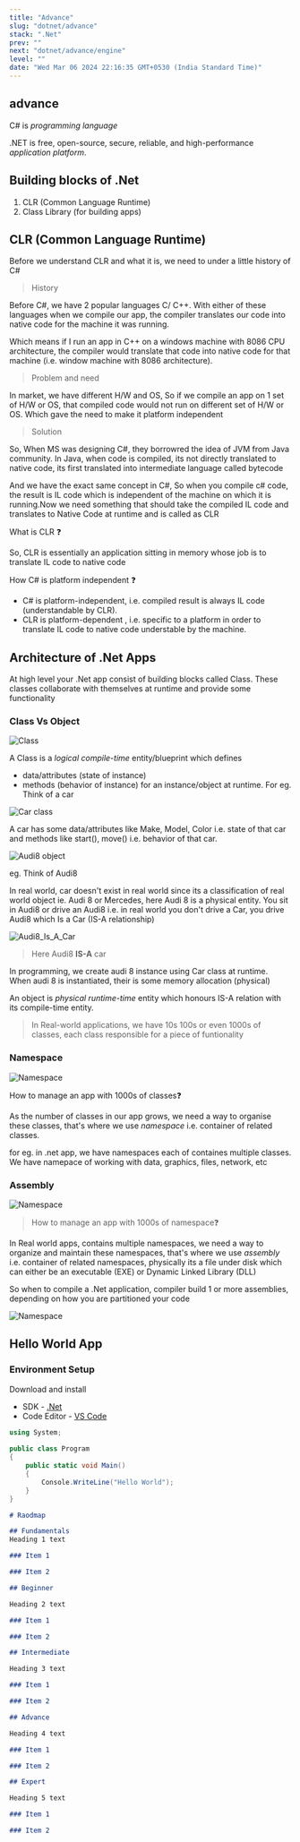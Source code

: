 ```yaml
---
title: "Advance"
slug: "dotnet/advance"
stack: ".Net"
prev: ""
next: "dotnet/advance/engine"
level: ""
date: "Wed Mar 06 2024 22:16:35 GMT+0530 (India Standard Time)"
---
```


## advance 

C# is *programming language*

.NET is free, open-source, secure, reliable, and high-performance *application platform*.

## Building blocks of .Net

1. CLR (Common Language Runtime)
2. Class Library (for building apps) 

## CLR (Common Language Runtime)

Before we understand CLR and what it is, we need to under a little history of C#

> History

Before C#, we have 2 popular languages  C/ C++. With either of these languages when we compile our app, the compiler translates our code into native code for the machine it was running.

Which means if I run an app in C++ on a windows machine with 8086 CPU architecture, the compiler would translate that code into native code for that machine (i.e. window machine with 8086 architecture). 

> Problem and need

In market, we have different H/W and OS, So if we compile an app on 1 set of H/W or OS, that compiled code would not run on different set of H/W or OS. Which gave the need to make it platform independent

> Solution

So, When MS was designing C#, they borrowred the idea of JVM from Java community. In Java, when code is compiled, its not directly translated to native code, its first translated into intermediate language called bytecode

And we have the exact same concept in C#, So when you compile c# code, the result is IL code which is independent of the machine on which it is running.Now we need something that should take the compiled IL code and translates to Native Code at runtime and is called as CLR

What is CLR ❓

So, CLR is essentially an application sitting in memory whose job is to translate IL code to native code

How C# is platform independent ❓

- C# is platform-independent, i.e.  compiled result is always IL code (understandable by CLR).
- CLR is platform-dependent , i.e. specific to a platform in order to translate IL code to native code understable by the machine.

## Architecture of .Net Apps

At high level your .Net app consist of building blocks called Class. These classes collaborate with themselves at runtime and provide some functionality

### Class Vs Object

![Class](https://www.plantuml.com/plantuml/png/SoWkIImgAStDuKhEIImkLd06aTLS2WgwAOabYLmAyV50jdPkQab6Veg69bSjbqDgNWfGEG00)


A Class is a *logical compile-time* entity/blueprint which defines 
- data/attributes (state of instance)
- methods (behavior of instance) for an instance/object at runtime. For eg. Think of a car

![Car class](https://www.plantuml.com/plantuml/png/SoWkIImgAStDuKhEIImkLd1EBAhcKb3GpKtCJWNJ-IcfEI16SdvEVX6NGdmyaACDrgIX2MBcvfUb0bcrN0wfUIb0Sm00)

A car has some data/attributes like Make, Model, Color i.e. state of that car and methods like start(), move() i.e. behavior of that car.

![Audi8 object](https://www.plantuml.com/plantuml/png/SoWkIImgAStDuKhEIImkLd0iJScqgEPIKD3DJSnE1TFvAQav84PoVav-4PT2V3oGemtMfg49OkRcbwL2MQN5cSb0PYsNGsfU2j1G0000)

eg. Think of Audi8

In real world, car doesn't exist in real world since its a classification of real world object ie. Audi 8 or Mercedes, here Audi 8 is a physical entity. 
You sit in Audi8 or drive an Audi8 i.e. in real world you don't drive a Car, you drive Audi8 which Is a Car (IS-A relationship) 

![Audi8_Is_A_Car](http://www.plantuml.com/plantuml/png/FO-_3W8X38VtFaL7ZU5cOnpkukHZ460WWaqek9oykvLmdVed_NqVh5njgIqdSCaouyEM7T1a-mh_GZuagOuI5J06y3BkJsVfCds2D7qcj-RZLRAxNDJe-cJeE5awArDNojRDuK2nDOvkwEI9UFykon3Y3PziDbZ3syilVW00)

> Here Audi8 **IS-A** car

In programming, we create audi 8 instance using Car class at runtime. When audi 8 is instantiated, their is some memory allocation (physical)

An object is *physical runtime-time* entity which honours IS-A relation with its compile-time entity.


> In Real-world applications, we have 10s 100s or even 1000s of classes, each class responsible for a piece of funtionality

### Namespace

![Namespace](https://www.plantuml.com/plantuml/png/SoWkIImgAStDuIf8JCvEJ4zLKF9Bp4qj1l9IbHIgkHGKefrp4ekB5HnZ4Mmd9BOp4jibbgkMoo4rBmLe7W00)

How to manage an app with 1000s of classes❓

As the number of classes in our app grows, we need a way to organise these classes, that's where we use *namespace* i.e. container of related classes.

for eg. in .net app, we have namespaces each of containes multiple classes. We have namepace of working with data, graphics, files, network, etc

### Assembly

![Namespace](https://www.plantuml.com/plantuml/png/SoWkIImgAStDuIf8JCvEJ4zLK78iBaxDJSgfL5Aevb9GYFPBp4qj1agcAZZ6elATqFZEQ7oNMAvQBeVKl1IWyG00)

> How to manage an app with 1000s of namespace❓

In Real world apps, contains multiple namespaces, we need a way to organize and maintain these namespaces, that's where we use *assembly* i.e. container of related namespaces, physically its a file under disk which can either be an executable (EXE) or Dynamic Linked Library (DLL)

So when to compile a .Net application, compiler build 1 or more assemblies, depending on how you are partitioned your code

![Namespace](https://www.plantuml.com/plantuml/png/SoWkIImgAStDuIf8JCvEJ4zLK78iACZ9J4uioSpFKrAevb9GY7OiBaxDJSgfL72CHU4weNATKRakiLorN0wfUIb0qm40)


## Hello World App

### Environment Setup

Download and install
- SDK - [.Net](https://dotnet.microsoft.com/en-us/download)
- Code Editor - [VS Code](https://code.visualstudio.com/download)

```csharp
using System;
					
public class Program
{
	public static void Main()
	{
		Console.WriteLine("Hello World");
	}
}
```


```markdown markmap
# Raodmap

## Fundamentals
Heading 1 text

### Item 1

### Item 2

## Beginner

Heading 2 text

### Item 1

### Item 2

## Intermediate

Heading 3 text

### Item 1

### Item 2

## Advance

Heading 4 text

### Item 1

### Item 2

## Expert

Heading 5 text

### Item 1

### Item 2
```

